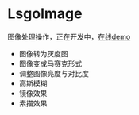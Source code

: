 # LsgoImage
图像处理操作，正在开发中，[在线demo](http://101.201.70.218/lsgo-image/)
- 图像转为灰度图
- 图像变成马赛克形式
- 调整图像亮度与对比度
- 高斯模糊
- 镜像效果
- 素描效果
